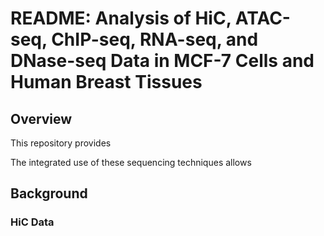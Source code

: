 # README: Analysis of HiC, ATAC-seq, ChIP-seq, RNA-seq, and DNase-seq Data in MCF-7 Cells and Human Breast Tissues

## Overview
This repository provides 

The integrated use of these sequencing techniques allows 

## Background
### HiC Data
